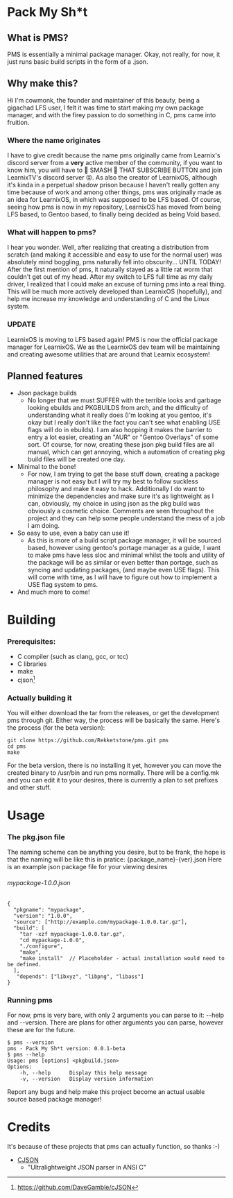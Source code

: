 # Pack My Sh*t
## What is PMS?
PMS is essentially a minimal package manager. Okay, not really, for now, it just runs basic build scripts in the form of a .json.
## Why make this?
Hi I'm cowmonk, the founder and maintainer of this beauty, being a gigachad LFS user, I felt it was time to start making my own package manager, and with the firey passion to do something in C, pms came into fruition.
### Where the name originates
I have to give credit because the name pms originally came from Learnix's discord server from a **very** active member of the community, if you want to know him, you will have to 👊 SMASH 👊 THAT SUBSCRIBE BUTTON and join LearnixTV's discord server 😜.
As also the creator of LearnixOS, although it's kinda in a perpetual shadow prison because I haven't really gotten any time because of work and among other things, pms was originally made as an idea for LearnixOS, in which was supposed to be LFS based. Of course, seeing how pms is now in my repository, LearnixOS has moved from being LFS based, to Gentoo based, to finally being decided as being Void based.
### What will happen to pms?
I hear you wonder. Well, after realizing that creating a distribution from scratch (and making it accessible and easy to use for the normal user) was absolutely mind boggling, pms naturally fell into obscurity...
UNTIL TODAY! After the first mention of pms, it naturally stayed as a little rat worm that couldn't get out of my head. After my switch to LFS full time as my daily driver, I realized that I could make an excuse of turning pms into a real thing. This will be much more actively developed than LearnixOS (hopefully), and help me increase my knowledge and understanding of C and the Linux system.
### UPDATE
LearnixOS is moving to LFS based again! PMS is now the official package manager for LearnixOS. We as the LearnixOS dev team will be maintaining and creating awesome utilities that are around that Learnix ecosystem!
## Planned features
- Json package builds
  - No longer that we must SUFFER with the terrible looks and garbage looking ebuilds and PKGBUILDS from arch, and the difficulty of understanding what it really does (I'm looking at you gentoo, it's okay but I really don't like the fact you can't see what enabling USE flags will do in ebuilds). I am also hopping it makes the barrier to entry a lot easier, creating an "AUR" or "Gentoo Overlays" of some sort. Of course, for now, creating these json pkg build files are all manual, which can get annoying, which a automation of creating pkg build files will be created one day. 
- Minimal to the bone!
  - For now, I am trying to get the base stuff down, creating a package manager is not easy but I will try my best to follow suckless philosophy and make it easy to hack. Additionally I do want to minimize the dependencies and make sure it's as lightweight as I can, obviously, my choice in using json as the pkg build was obviously a cosmetic choice. Comments are seen throughout the project and they can help some people understand the mess of a job I am doing.
- So easy to use, even a baby can use it!
  - As this is more of a build script package manager, it will be sourced based, however using gentoo's portage manager as a guide, I want to make pms have less sloc and minimal whilst the tools and utility of the package will be as similar or even better than portage, such as syncing and updating packages, (and maybe even USE flags). This will come with time, as I will have to figure out how to implement a USE flag system to pms.
- And much more to come!
# Building
### Prerequisites:
- C compiler (such as clang, gcc, or tcc)
- C libraries
- make
- cjson[^1]

### Actually building it
You will either download the tar from the releases, or get the development pms through git.
Either way, the process will be basically the same. Here's the process (for the beta version):
```
git clone https://github.com/Rekketstone/pms.git pms
cd pms
make
```
For the beta version, there is no installing it yet, however you can move the created binary to /usr/bin and run pms normally. There will be a config.mk and you can edit it to your desires, there is currently a plan to set prefixes and other stuff.
# Usage
### The pkg.json file
The naming scheme can be anything you desire, but to be frank, the hope is that the naming will be like this in pratice: {package_name}-{ver}.json
Here is an example json package file for your viewing desires
###### mypackage-1.0.0.json
```
{
  "pkgname": "mypackage",
  "version": "1.0.0",
  "source": ["http://example.com/mypackage-1.0.0.tar.gz"],
  "build": [
    "tar -xzf mypackage-1.0.0.tar.gz",
    "cd mypackage-1.0.0",
    "./configure",
    "make",
    "make install"  // Placeholder - actual installation would need to be defined.
  ],
   "depends": ["libxyz", "libpng", "libass"]
}
```
### Running pms
For now, pms is very bare, with only 2 arguments you can parse to it: --help and --version. There are plans for other arguments you can parse, however these are for the future.
```
$ pms --version
pms - Pack My Sh*t version: 0.0.1-beta
$ pms --help
Usage: pms [options] <pkgbuild.json>
Options:
    -h, --help      Display this help message
    -v, --version   Display version information
```
Report any bugs and help make this project become an actual usable source based package manager!
# Credits
It's because of these projects that pms can actually function, so thanks :-)
- [CJSON](https://github.com/DaveGamble/cJSON)
  - "Ultralightweight JSON parser in ANSI C" 
[^1]: https://github.com/DaveGamble/cJSON
